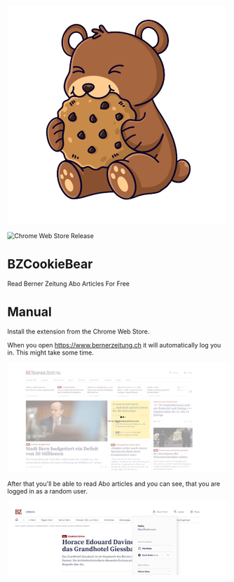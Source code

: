 <p align="center">
  <img src="https://raw.githubusercontent.com/jsalamander/BZCookieBear/main/assets/cookie_bear.png" alt="Cookie Bear"/>
</p>


![Chrome Web Store Release](https://github.com/jsalamander/BZCookieBear/actions/workflows/release.yml/badge.svg)

# BZCookieBear
 Read Berner Zeitung Abo Articles For Free

 
 # Manual

 Install the extension from the Chrome Web Store.

 When you open https://www.bernerzeitung.ch it will automatically log you in. This might take some time.

![Login Step](assets/baking.png "Login Step")

After that you'll be able to read Abo articles and you can see, that you are logged in as a random user.


![Logged In Step](assets/logged_in.png "Logged In Step")
